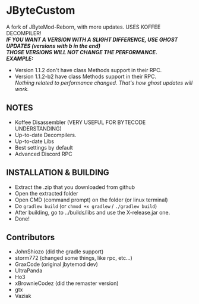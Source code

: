 # JByteCustom
A fork of JByteMod-Reborn, with more updates. USES KOFFEE DECOMPILER!<br>
***IF YOU WANT A VERSION WITH A SLIGHT DIFFERENCE, USE GHOST UPDATES (versions with b in the end)***<br>
***THOSE VERSIONS WILL NOT CHANGE THE PERFORMANCE.***<br>
***EXAMPLE:***
- Version 1.1.2 don't have class Methods support in their RPC.
- Version 1.1.2-b2 have class Methods support in their RPC.<br>
*Nothing related to performance changed. That's how ghost updates will work.*

## NOTES
- Koffee Disassembler (VERY USEFUL FOR BYTECODE UNDERSTANDING)
- Up-to-date Decompilers.
- Up-to-date Libs
- Best settings by default
- Advanced Discord RPC

## INSTALLATION & BUILDING
- Extract the .zip that you downloaded from github
- Open the extracted folder
- Open CMD (command prompt) on the folder (or linux terminal)
- Do `gradlew build` (or `chmod +x gradlew` / `./gradlew build`)
- After building, go to ../builds/libs and use the X-release.jar one.
- Done!


## Contributors
- JohnShiozo (did the gradle support)
- storm772 (changed some things, like rpc, etc...)
- GraxCode (original jbytemod dev)
- UltraPanda
- Ho3
- xBrownieCodez (did the remaster version)
- gtx
- Vaziak

